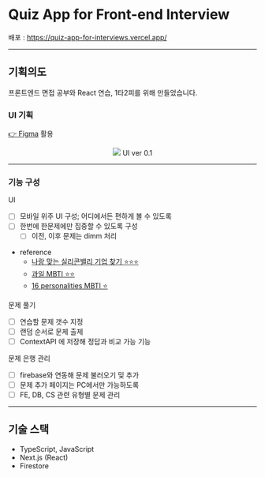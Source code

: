 # Quiz App for Front-end Interview

배포 : https://quiz-app-for-interviews.vercel.app/

---

## 기획의도

프론트엔드 면접 공부와 React 연습,
1타2피를 위해 만들었습니다.

### UI 기획

[👉 Figma](https://www.figma.com/file/eKPGMPQ773vPFDpergDvVc/Untitled?node-id=0%3A3) 활용

<p align="center">
  <img src="https://i.imgur.com/3cOWog9.png" alter="UI v0.1 from Imgur" >
UI ver 0.1
</p>

---

### 기능 구성

UI

- [ ] 모바일 위주 UI 구성; 어디에서든 편하게 볼 수 있도록
- [ ] 한번에 한문제에만 집중할 수 있도록 구성
  - [ ] 이전, 이후 문제는 dimm 처리
- reference
  - [나랑 맞는 실리콘밸리 기업 찾기 :star::star::star:](https://hellosiliconvalley.me/who-are-you)
  - [과일 MBTI :star::star:](http://devdory.com/entertainment/fruit_mbti/)
  - [16 personalities MBTI :star:](https://www.16personalities.com/free-personality-test)

문제 풀기

- [ ] 연습할 문제 갯수 지정
- [ ] 랜덤 순서로 문제 출제
- [ ] ContextAPI 에 저장해 정답과 비교 가능 기능

문제 은행 관리

- [ ] firebase와 연동해 문제 불러오기 및 추가
- [ ] 문제 추가 페이지는 PC에서만 가능하도록
- [ ] FE, DB, CS 관련 유형별 문제 관리

---

## 기술 스택

- TypeScript, JavaScript
- Next.js (React)
- Firestore
